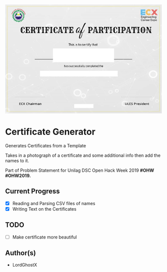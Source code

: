 ![certificate-sample](img/certificate-sample.jpeg)

# Certificate Generator

Generates Certificates from a Template

Takes in a photograph of a certificate and some additional info then add the names to it.

Part of Problem Statement for Unilag DSC Open Hack Week 2019 **#OHW #OHW2019.**

## Current Progress
* [x] Reading and Parsing CSV files of names
* [x] Writing Text on the Certificates

## TODO
* [ ] Make certificate more beautiful

## Author(s)
* LordGhostX
